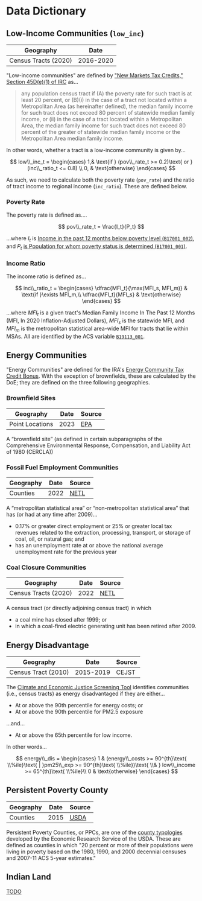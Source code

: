 # Data Dictionary

## Low-Income Communities (`low_inc`)

| Geography  | Date |
| ---------- | ---- |
| Census Tracts (2020)  | 2016-2020 |

"Low-income communities" are defined by ["New Markets Tax Credits," Section 45D(e)(1) of IRC](https://www.federalregister.gov/d/01-31391/p-16) as...

> any population census tract if (A) the poverty rate for such tract is at least 20 percent, or (B)(i) in the case of a tract not located within a Metropolitan Area (as hereinafter defined), the median family income for such tract does not exceed 80 percent of statewide median family income, or (ii) in the case of a tract located within a Metropolitan Area, the median family income for such tract does not exceed 80 percent of the greater of statewide median family income or the Metropolitan Area median family income.

In other words, whether a tract is a low-income community is given by...

$$
low\\_inc_t = 
\begin{cases}
    1,& \text{if } (pov\\_rate_t >= 0.2)\text{ or }(inc\\_ratio_t <= 0.8) \\
    0,              & \text{otherwise}
\end{cases}
$$

As such, we need to calculate both the poverty rate (`pov_rate`) and the ratio of tract income to regional income (`inc_ratio`). These are defined below.

### Poverty Rate

The poverty rate is defined as....

$$
pov\\_rate_t = \frac{I_t}{P_t}
$$

...where $I_t$ is [Income in the past 12 months below poverty level (`B17001_002`)](https://www.socialexplorer.com/data/ACS2020_5yr/metadata/?ds=ACS20_5yr&var=B17001002), and $P_t$ [is Population for whom poverty status is determined (`B17001_001`)](https://www.socialexplorer.com/data/ACS2020_5yr/metadata/?ds=ACS20_5yr&var=B17001001).

### Income Ratio

The income ratio is defined as...

$$
inc\\_ratio_t = 
\begin{cases}
  \dfrac{MFI_t}{\max(MFI_s, MFI_m)} & \text{if }\exists MFI_m,\\
  \dfrac{MFI_t}{MFI_s} & \text{otherwise}
\end{cases}
$$

...where $MFI_t$ is a given tract's Median Family Income In The Past 12 Months (MFI, In 2020 Inflation-Adjusted Dollars), $MFI_s$ is the statewide MFI, and $MFI_m$ is the metropolitan statistical area-wide MFI for tracts that lie within MSAs. All are identified by the ACS variable [`B19113_001`](https://www.socialexplorer.com/data/ACS2020_5yr/metadata/?ds=ACS20_5yr&var=B19113001).

## Energy Communities

"Energy Communities" are defined for the IRA's [Energy Community Tax Credit Bonus](https://energycommunities.gov/energy-community-tax-credit-bonus/). With the exception of brownfields, these are calculated by the DoE; they are defined on the three following geographies.

### Brownfield Sites

| Geography  | Date | Source |
| ---------- | ---- | ----------- |
| Point Locations  | 2023 | [EPA](https://www.epa.gov/frs/geospatial-data-download-service) |

A “brownfield site” (as defined in certain subparagraphs of the Comprehensive Environmental Response, Compensation, and Liability Act of 1980 (CERCLA))

### Fossil Fuel Employment Communities

| Geography  | Date | Source |
| ---------- | ---- | ----------- |
| Counties  | 2022 | [NETL](https://edx.netl.doe.gov/dataset/ira-energy-community-data-layers) |

A “metropolitan statistical area” or “non-metropolitan statistical area” that has (or had at any time after 2009)... 

+ 0.17% or greater direct employment or 25% or greater local tax revenues related to the extraction, processing, transport, or storage of coal, oil, or natural gas; and
+ has an unemployment rate at or above the national average unemployment rate for the previous year

### Coal Closure Communities

| Geography  | Date | Source |
| ---------- | ---- | ----------- |
| Census Tracts (2020)  | 2022 | [NETL](https://edx.netl.doe.gov/dataset/ira-energy-community-data-layers) |

A census tract (or directly adjoining census tract) in which

+ a coal mine has closed after 1999; or
+ in which a coal-fired electric generating unit has been retired after 2009.

## Energy Disadvantage

| Geography  | Date | Source |
| ---------- | ---- | ----------- |
| Census Tract (2010)  | 2015-2019 | CEJST |

The [Climate and Economic Justice Screening Tool](https://screeningtool.geoplatform.gov/en/) identifies communities (i.e., census tracts) as energy disadvantaged if they are either...

+ At or above the 90th percentile for energy costs; or
+ At or above the 90th percentile for PM2.5 exposure

...and...

+ At or above the 65th percentile for low income.

In other words...

$$
energy\\_dis = 
\begin{cases}
  1 & (energy\\_costs >= 90^{th}\text{ \\%ile}\text{ | }pm25\\_exp >= 90^{th}\text{ \\%ile})\text{ \\& } low\\_income >= 65^{th}\text{ \\%ile}\\
  0 & \text{otherwise}
\end{cases}
$$

## Persistent Poverty County

| Geography  | Date | Source |
| ---------- | ---- | ----------- |
| Counties  | 2015 | [USDA](https://www.ers.usda.gov/topics/rural-economy-population/rural-poverty-well-being/#geography) |

Persistent Poverty Counties, or PPCs, are one of the [county typologies](https://www.ers.usda.gov/data-products/county-typology-codes/) developed by the Economic Research Service of the USDA. These are defined as counties in which "20 percent or more of their populations were living in poverty based on the 1980, 1990, and 2000 decennial censuses and 2007-11 ACS 5-year estimates."

## Indian Land

[TODO](https://github.com/ericrobskyhuntley/resonant_map/issues/3)
